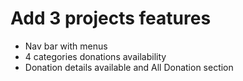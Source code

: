 # Add 3 projects features

* Nav bar with menus
* 4 categories donations availability
* Donation details available and All Donation section
